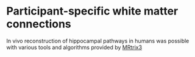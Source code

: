 # Participant-specific white matter connections
In vivo reconstruction of hippocampal pathways in humans was possible with various tools and algorithms provided by [MRtrix3](https://www.mrtrix.org/)

